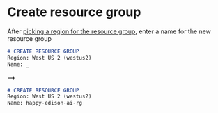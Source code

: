 # Create resource group

After [picking a region for the resource group](flow-sub-pick-region.md), enter a name for the new resource group

```markdown
# CREATE RESOURCE GROUP
Region: West US 2 (westus2)
Name: _
```

==>

```markdown
# CREATE RESOURCE GROUP
Region: West US 2 (westus2)
Name: happy-edison-ai-rg
```
